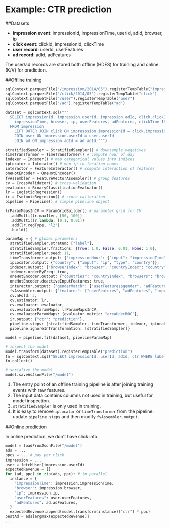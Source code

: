 Example: CTR prediction
===

##Datasets

* **impression event**: impressionId, impressionTime, userId, adId, browser, ip
* **click event**: clickId, impressionId, clickTime
* **user record**: userId, userFeatures
* **ad record**: adId, adFeatures

The user/ad records are stored both offline (HDFS) for training and online (K/V) for prediction.

##Offline training

```python
sqlContext.parquetFile("/impression/2014/05").registerTempTable("impression")
sqlContext.parquetFile("/click/2014/05").registerTempTable("click")
sqlContext.parquetFile("/user").registerTempTable("user")
sqlContext.parquetFile("/ad").registerTempTable("ad")

dataset = sqlContext.sql("""
  SELECT impressionId, impression.userId, impression.adId, click.clickId,
    impressionTime, browser, ip, userFeatures, adFeatures, clickTime IS NOT NULL AS label
  FROM impression
    LEFT OUTER JOIN click ON impresssion.impressionId = click.impressionId
    JOIN user ON impression.userId = user.userId
    JOIN ad ON impression.adId = ad.adId;""")

stratifiedSampler = StratifiedSampler() # downsample negatives
timeTransformer = TimeTransformer() # compute hour of day
indexer = Indexer() # map categorical values into indices
ipLocator = IpLocator() # map ip to location names
interactor = FeatureInteractor() # compute interaction of features
oneHotEncoder = OneHotEncoder()
fvAssembler = FeatureVectorAssembler() # group features
cv = CrossValidator() # cross-validation
evaluator = BinaryClassificationEvaluator()
lr = LogisticRegression()
ir = IsotonicRegresion() # score calibration
pipeline = Pipeline() # simple pipeline object

lrParamMapsInCV = ParamGridBuilder() # parameter grid for CV
  .addMulti(lr.maxIter, [50, 100])
  .addMulti(lr.lambda, [0.1, 0.01])
  .add(lr.regType, "l2")
  .build()

paramMap = { # global parameters
  stratifiedSampler.stratum: ["label"],
  stratifiedSampler.fractions: {True: 1.0, False: 0.01, None: 1.0},
  stratifiedSampler.seed: 11,
  timeTransformer.output: {"impressionHour": {"input": "impressionTime", "type": "HourOfDay"}},
  ipLocator.output: {"country": {"input": "ip", "type": "country"}},
  indexer.output: {"browserIndex": "browser", "countryIndex": "country"},
  indexer.orderByFreq: true,
  oneHotEncoder.output: {"countries": "countryIndex", "browsers": "browserIndex"},
  oneHotEncoder.deactiveInputFeatures: true,
  interactor.output: {"genderMatch": ["userFeatures$gender", "adFeatures$targetGender"]},
  fvAssembler.output: {"features": ["userFeatures", "adFeatures", "impressionHour", "countries", "browsers"]}
  cv.nFold: 3,
  cv.estimator: lr,
  cv.evaluator: evaluator,
  cv.evaluatorParamMaps: lrParamMapsInCV,
  cv.evaluatorParamMaps: {evaluator.metric: "areaUderROC"},
  ir.output: {"ctr": "prediction"},
  pipeline.steps: [stratifiedSampler, timeTransformer, indexer, ipLocator, interactor, oneHotEncoder, fvAssembler, cv, ir],
  pipeline.ignoreInTransformation: [stratifiedSampler]}

model = pipeline.fit(dataset, pipelineParamMap)

# inspect the model
model.transform(dataset).registerTempTable("prediction")
fn = sqlContext.sql("SELECT impressionId, userId, adId, ctr WHERE label is TRUE and ctr < 0.01")
fn.collect()

# serialize the model
model.saveAsJsonFile("/model")
```

1. The entry point of an offline training pipeline is after joining training events with raw features.
1. The input data contains columns not used in training, but useful for model inspection.
1. `stratifiedSampler` is only used in training.
1. It is easy to remove `ipLocator` or `timeTransformer` from the pipeline: update `pipeline.steps` and then modify `fvAssembler.output`.

##Online prediction

In online prediction, we don't have click info.

```python
model = loadFromJsonFile("/model")
ads = ...
ppcs = ... # pay per click
impression = ...
user = fetchUser(impression.userId)
expectedRevenue = []
for (ad, ppc) in zip(ads, ppc): # in parallel
  instance = {
    "impressionTime": impression.impressionTime,
    "browser": impression.browser,
    "ip": impression.ip,
    "userFeatures": user.userFeatures,
    "adFeatures": ad.adFeatures,
  }
  expectedRevenue.append(model.transform(instance)["ctr"] * ppc)
bestAd = ads[argmax(expectedRevenue)]
...
```
